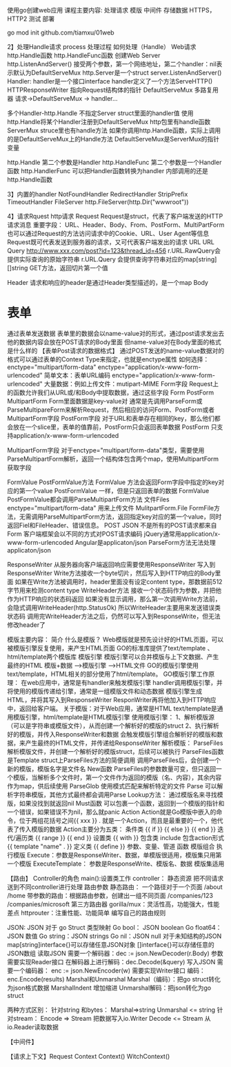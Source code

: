 使用go创建web应用
课程主要内容:
处理请求
模版
中间件
存储数据
HTTPS，HTTP2
测试
部署

go mod init github.com/tiamxu/01web

2】处理Handle请求
process 处理过程
如何处理（Handle） Web请求
  http.Handle函数
  http.HandleFunc函数
创建Web Server 
  http.ListenAndServer()
    接受两个参数，第一个网络地址，第二个handler：nil表示默认为DefaultServeMux
  http.Server是一个struct
  server.ListenAndServer()
Handler:
  handler是一个接口interface
  handler定义了一个方法ServeHTTP()
    HTTPResponseWriter
    指向Request结构体的指针
  DefaultServeMux 多路复用器
请求->DefaultServeMux -> handler...

多个Handler-http.Handle
 不指定Server struct里面的handler值
 使用http.Handle将某个Handler注册到DefaultServeMux
    http包里有handle函数
    ServerMux struce里也有handle方法
 如果你调用http.Handle函数，实际上调用的是DefaultServeMux上的Handle方法
   DefaultServeMux是ServerMux的指针变量

http.Handle 第二个参数是Handler
http.HandleFunc 第二个参数是一个Handler函数
   http.HandlerFunc 可以把Handler函数转换为handler
   内部调用的还是http.Handle函数

3】内置的handler
 NotFoundHandler
 RedirectHandler
 StripPrefix
 TimeoutHandler
 FileServer
 http.FileServer(http.Dir("wwwroot"))

 4】请求Rquest
  http请求
  Request 
    Request是struct，代表了客户端发送的HTTP请求消息
    重要字段：
      URL、Header、Body、From、PostForm、MultiPartForm
    也可以通过Request的方法访问请求中的Cookie、URL、User Agent等信息
    Request既可代表发送到服务器的请求，又可代表客户端发出的请求
  URL
    URL Query http://www.xxx.com/post?id=123&thread_id=456
    r.URL.RawQuery会提供实际查询的原始字符串
    r.URL.Query 会提供查询字符串对应的map[string][]string
       GET方法，返回切片第一个值

  Header 
    请求和响应的header是通过Header类型描述的，是一个map
  Body 

 # 表单
   通过表单发送数据
    表单里的数据会以name-value对的形式，通过post请求发出去
    他的数据内容会放在POST请求的Body里面
    但name-value对在Body里面的格式是什么样的
    【表单Post请求的数据格式】
    通过POST发送的name-value数据对的格式可以通过表单的Context Type来指定，也就是enctype属性
    如何选择：enctype="multipart/form-data"  enctype="application/x-www-form-urlencoded" 
      简单文本：表单URL编码 enctype="application/x-www-form-urlencoded"
      大量数据：例如上传文件：mutipart-MIME
   Form字段
     Request上的函数允许我们从URL或/和Body中提取数据，通过这些字段
     Form PostForm MultipartForm 
     Form里面数据是key-value对 
     通常是先调用ParseForm或ParseMultipareForm来解析Request，然后相应的访问Form、PostForm或者MultipartForm字段
   PostForm字段
     对于URL和表单存在相同的key，那么他们都会放在一个slice里，表单的值靠前，PostForm只会返回表单数据
     PostForm 只支持application/x-www-form-urlencoded

   MultipartForm字段
      对于enctype="multipart/form-data"类型，需要使用ParseMultipartForm解析，返回一个结构体包含两个map，使用MultipartForm获取字段

   FormValue PostFormValue方法
     FormValue 方法会返回Form字段中指定的key对应的第一个value
     PostFormValue 一样，但是只返回表单的数据
      FormValue PostFormValue都会调用ParseMultipartForm方法
   文件Files
    enctype="multipart/form-data" 用来上传文件
    MulitpartForm.File 
    FormFile方法，无需调用ParseMultipartForm方法，返回指定key对应的第一个value，同时返回Fiel和FileHeader、错误信息。
   POST JSON
     不是所有的POST请求都来自Form
     客户端框架会以不同的方式对POST请求编码
        jQuery通常用application/x-www-form-urlencoded
        Angular是applicaton/json 
      ParseForm方法无法处理applicaton/json 

ResponseWriter
  从服务器向客户端返回响应需要使用ResponseWriter
  写入到ResponseWriter
    Write方法接收一个byte切片，然后写入到HTTP响应的Body里面
      如果在Write方法被调用时，header里面没有设定content type，那数据前512字节用来检测content type
    WriteHeader方法
      接收一个状态码作为参数，并把他作为HTTP响应的状态码返回
      如果没有显示调用，那么第一次调用Write方法前，会隐式调用WriteHeader(http.StatusOk)
      所以WriteHeader主要用来发送错误类状态码 
      调用完WriteHeader方法之后，仍然可以写入到ResponseWrite，但无法修改header了

模版主要内容：
简介
  什么是模版？ Web模版就是预先设计好的HTML页面，可以被模版引擎反复使用，来产生HTML页面
  GO的标准库提供了text/template 、html/template两个模版库
模版引擎 
  模版引擎可以合并模版与上下文数据、产生最终的HTML
  模版+数据 -->模版引擎 -->HTML文件
  GO的模版引擎使用text/template，HTML相关的部分使用了html/template。
  GO模版引擎工作原理：
    在web应用中，通常是有handler来触发模版引擎
    handler调用模版引擎，并将使用的模版传递给引擎，通常是一组模版文件和动态数据
    模版引擎生成HTML，并将其写入到ResponseWriter
    ResponWriter再将他加入到HTTP响应中，返回给客户端。
  关于模版：对于Web应用，通常是HTML
  text/template是通用模版引擎，html/template是HTML模版引擎
  使用模版引擎：
    1、解析模版源（可以是字符串或模版文件），从而创建一个解析好的模版的struct
    2、执行解析好的模版，并传入ResponseWriter和数据
       会触发模版引擎组合解析好的模版和数据，来产生最终的HTML文件，并传递给ResponseWriter
  解析模版：
    ParseFiles 
      解析模版文件，并创建一个解析好的模版struct，后续可以被执行
      ParseFiles函数是Template struct上ParseFiles方法的简便调用
      调用ParseFiles后，会创建一个新的模版，模版名字是文件名
      New函数
      ParseFiles的参数数量可变，但只返回一个模版，当解析多个文件时，第一个文件作为返回的模版（名、内容），其余内容作为map，供后续使用
    ParseGlob
      使用模式匹配来解析特定的文件
    Parse 
      可以解析字符串模版，其他方式最终都会调用Parse 
    Lookup方法：
      通过模版名来寻找模版，如果没找到就返回nil
    Must函数
      可以包裹一个函数，返回到一个模版的指针和一个错误，如果错误不为nil，那么就panic
Action 
  Action就是Go模版中嵌入的命令，位于两组花括号之间{{ xxx }}
  . 就是一个Action，而且是最重要的一个，他代表了传入模版的数据
  Action主要分为五类：
    条件类
     {{ if }}
     {{ else }}
     {{ end }}
    迭代/遍历类
    {{ range }}
    {{ end }}
    设置类
    {{ with }}
    包含类
      include 包含action形式{{ template "name" . }}
    定义类
    {{ define }}
参数、变量、管道
函数 
模版组合
  执行模版
     Execute：参数是ResponseWriter、数据，单模版很适用，模版集只用第一个模版
     ExecuteTemplate：
       参数是ResponseWrite、模版名、数据
       模版集适用


【路由】
  Controller的角色
    main():设置类工作
    controller：
      静态资源
      把不同请求送到不同controller进行处理
路由参数
  静态路由： 一个路径对于一个页面
   /about
   /home 
  带参数的路由：根据路由参数，创建出一组不同页面
    /companies/123 
    /companies/microsoft
第三方路由器
  gorilla/mux：灵活性高，功能强大，性能差点
  httprouter：注重性能、功能简单
  编写自己的路由规则

  JSON:
    JSON 对于 go Struct 
    类型映射
    Go bool： JSON boolean
    Go float64：JSON 数值 
    Go string：JSON strings 
    Go nil：JSON null
  对于未知结构的JSON
  map[string]interface{}可以存储任意JSON对象
  []interface{}可以存储任意的JSON数组
  读取JSON
    需要一个解码器：dec := json.NewDecoder(r.Body) 参数需要实现Reader接口
    在解码器上进行解码：dec.Decode(&query)
  写入JSON
    需要一个编码器： enc := json.NewEncoder(w) 需要实现Writer接口
    编码： enc.Encode(results)
Marshal和Unmarshal
 Marshal（编码）：把go struct转化为json格式数据
    MarshalIndent 增加缩进
 Unmarshal解码：把json转化为go struct 

 两种方式区别：
   针对string 和bytes： 
      Marshal=>string
      Unmarshal <= string 
  针对stream：
     Encode => Stream 把数据写入io.Writer 
     Decode <= Stream 从io.Reader读取数据


【中间件】

【请求上下文】Request Context 
  Context()
  WitchContext()